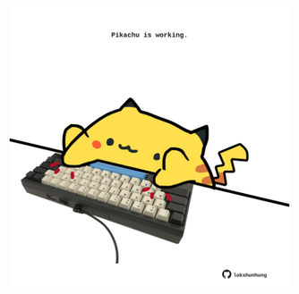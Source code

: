 <!-- built at 02/07/2023, 19:00:49 UTC -->
<p align="center">
  <img width="500" height="500" src="./ReadmeImage.svg">
</p>
